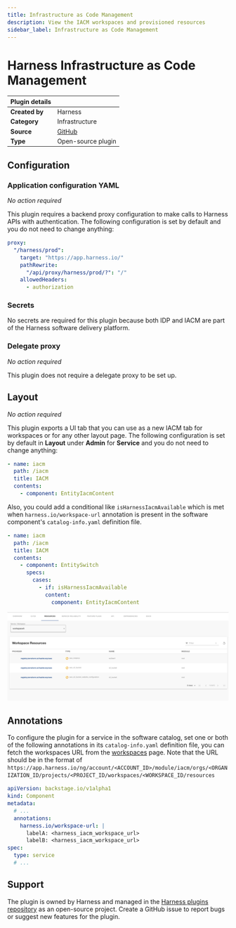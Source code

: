 ```yaml
---
title: Infrastructure as Code Management
description: View the IACM workspaces and provisioned resources
sidebar_label: Infrastructure as Code Management
---
```

# Harness Infrastructure as Code Management

| Plugin details |                                                        |
| -------------- | ------------------------------------------------------ |
| **Created by** | Harness                                                |
| **Category**   | Infrastructure                                         |
| **Source**     | [GitHub](https://github.com/harness/backstage-plugins) |
| **Type**       | Open-source plugin                                     |

## Configuration

### Application configuration YAML

_No action required_

This plugin requires a backend proxy configuration to make calls to Harness APIs with authentication. The following configuration is set by default and you do not need to change anything:

```yaml
proxy:
  "/harness/prod":
    target: "https://app.harness.io/"
    pathRewrite:
      "/api/proxy/harness/prod/?": "/"
    allowedHeaders:
      - authorization
```

### Secrets

No secrets are required for this plugin because both IDP and IACM are part of the Harness software delivery platform.

### Delegate proxy

_No action required_

This plugin does not require a delegate proxy to be set up.

## Layout

_No action required_

This plugin exports a UI tab that you can use as a new IACM tab for workspaces or for any other layout page. The following configuration is set by default in **Layout** under **Admin** for **Service** and you do not need to change anything:

```YAML
- name: iacm
  path: /iacm
  title: IACM
  contents:
    - component: EntityIacmContent
```

Also, you could add a conditional like `isHarnessIacmAvailable` which is met when `harness.io/workspace-url` annotation is present in the software component's `catalog-info.yaml` definition file.

```YAML
- name: iacm
  path: /iacm
  title: IACM
  contents:
    - component: EntitySwitch
      specs:
        cases:
          - if: isHarnessIacmAvailable
            content:
              component: EntityIacmContent
```

![](./static/harness-iacm-backstage-plugin-screenshot.png)

## Annotations

To configure the plugin for a service in the software catalog, set one or both of the following annotations in its `catalog-info.yaml` definition file, you can fetch the workspaces URL from the [workspaces](https://developer.harness.io/docs/infra-as-code-management/use-iacm/create-workspace) page. Note that the URL should be in the format of `https://app.harness.io/ng/account/<ACCOUNT_ID>/module/iacm/orgs/<ORGANIZATION_ID/projects/<PROJECT_ID/workspaces/<WORKSPACE_ID/resources`

```yaml
apiVersion: backstage.io/v1alpha1
kind: Component
metadata:
  # ...
  annotations:
    harness.io/workspace-url: |
      labelA: <harness_iacm_workspace_url>
      labelB: <harness_iacm_workspace_url>
spec:
  type: service
  # ...
```

## Support

The plugin is owned by Harness and managed in the [Harness plugins repository](https://github.com/harness/backstage-plugins) as an open-source project. Create a GitHub issue to report bugs or suggest new features for the plugin.
